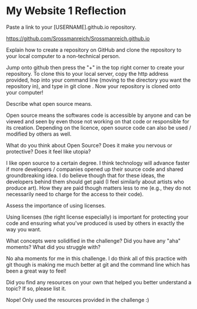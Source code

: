 # My Website 1 Reflection

Paste a link to your [USERNAME].github.io repository.

https://github.com/Srossmanreich/Srossmanreich.github.io

Explain how to create a repository on GitHub and clone the repository to your local computer to a non-technical person.

Jump onto github then press the "+" in the top right corner to create your repository. To clone this to your local server, copy the http address provided, hop into your command line (moving to the directory you want the repository in), and type in git clone <the http address you just copied>. Now your repository is cloned onto your computer!

Describe what open source means.

Open source means the softwares code is accessible by anyone and can be viewed and seen by even those not working on that code or responsible for its creation. Depending on the licence, open source code can also be used / modified by others as well.

What do you think about Open Source? Does it make you nervous or protective? Does it feel like utopia?

I like open source to a certain degree. I think technology will advance faster if more developers / companies opened up their source code and shared groundbreaking idea. I do believe though that for these ideas, the developers behind them should get paid (I feel similarly about artists who produce art). How they are paid though matters less to me (e.g., they do not necessarily need to charge for the access to their code).

Assess the importance of using licenses.

Using licenses (the right license especially) is important for protecting your code and ensuring what you've produced is used by others in exactly the way you want.

What concepts were solidified in the challenge? Did you have any "aha" moments? What did you struggle with?

No aha moments for me in this challenge. I do think all of this practice with git though is making me much better at git and the command line which has been a great way to feel!

Did you find any resources on your own that helped you better understand a topic? If so, please list it.

Nope! Only used the resources provided in the challenge :)